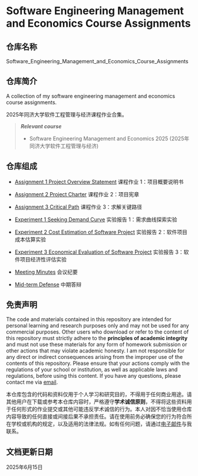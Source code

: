 # Software Engineering Management and Economics Course Assignments

## 仓库名称

Software_Engineering_Management_and_Economics_Course_Assignments

## 仓库简介

A collection of my software engineering management and economics course assignments.

2025年同济大学软件工程管理与经济课程作业合集。

> ***Relevant course***
> * Software Engineering Management and Economics 2025 (2025年同济大学软件工程管理与经济)

## 仓库组成

* [Assignment 1 Project Overview Statement](Assignment_1_Project_Overview_Statement.pdf)
课程作业 1：项目概要说明书

* [Assignment 2 Project Charter](Assignment_2_Project_Charter.pdf)
课程作业 2：项目宪章

* [Assignment 3 Critical Path](Assignment_3_Critical_Path.pdf)
课程作业 3：求解关键路径

* [Experiment 1 Seeking Demand Curve](Experiment_1_Seeking_Demand_Curve.md)
实验报告 1：需求曲线探索实验

* [Experiment 2 Cost Estimation of Software Project](Experiment_2_Cost_Estimation_of_Software_Project.md)
实验报告 2：软件项目成本估算实验

* [Experiment 3 Economical Evaluation of Software Project](Experiment_3_Economical_Evaluation_of_Software_Project.md)
实验报告 3：软件项目经济性评估实验

* [Meeting Minutes](Meeting_Minutes.md)
会议纪要

* [Mid-term Defense](Mid-term_Defense.pptx)
中期答辩

## 免责声明

The code and materials contained in this repository are intended for personal learning and research purposes only and may not be used for any commercial purposes. Other users who download or refer to the content of this repository must strictly adhere to the **principles of academic integrity** and must not use these materials for any form of homework submission or other actions that may violate academic honesty. I am not responsible for any direct or indirect consequences arising from the improper use of the contents of this repository. Please ensure that your actions comply with the regulations of your school or institution, as well as applicable laws and regulations, before using this content. If you have any questions, please contact me via [email](mailto:minmuslin@outlook.com).

本仓库包含的代码和资料仅用于个人学习和研究目的，不得用于任何商业用途。请其他用户在下载或参考本仓库内容时，严格遵守**学术诚信原则**，不得将这些资料用于任何形式的作业提交或其他可能违反学术诚信的行为。本人对因不恰当使用仓库内容导致的任何直接或间接后果不承担责任。请在使用前务必确保您的行为符合所在学校或机构的规定，以及适用的法律法规。如有任何问题，请通过[电子邮件](mailto:minmuslin@outlook.com)与我联系。

## 文档更新日期

2025年6月15日